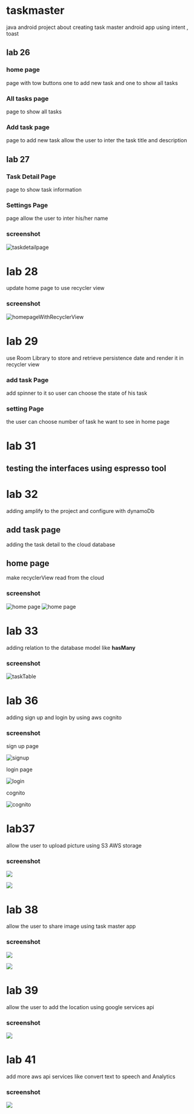# taskmaster
java android project about creating task master android app using intent , toast 

## lab 26


### home page

page with tow buttons one to add new task and one to show all tasks

### All tasks page

page to show all tasks

### Add task page

page to add new task allow the user to inter the task title and description 

## lab 27

### Task Detail Page
page to show task information 

### Settings Page

page allow the user to inter his/her name

### screenshot

![taskdetailpage](./screenshots/taskdetail.png)


# lab 28
update home page to use recycler view 

### screenshot

![homepageWithRecyclerView](./screenshots/recyclerView.png)


# lab 29 
use Room Library to store and retrieve persistence date and render it in recycler view

### add task Page 
add spinner to it so user can choose the state of his task

### setting Page 
the user can choose number of task he want to see in home page 

# lab 31

## testing the interfaces using espresso tool 

# lab 32

adding amplify to the project and configure with dynamoDb

## add task page 
 adding the task detail to the cloud database
 
## home page 
make recyclerView read from the cloud 

### screenshot

![home page](./screenshots/lab32.png)
![home page](./screenshots/lab32_1.png)


# lab 33
adding relation to the database model like **hasMany**

### screenshot
![taskTable](./screenshots/lab33.png)

# lab 36

adding sign up and login by using aws cognito

### screenshot

sign up page

![signup](./screenshots/signup.png)


login page 

![login](./screenshots/logout.png)

cognito

![cognito](./screenshots/Screenshot%202022-05-29%20222755.png)


# lab37

allow the user to upload picture using S3 AWS storage

### screenshot
![](./screenshots/lab371.png)

![](./screenshots/lab37.png)

# lab 38 
allow the user to share image using task master app

### screenshot
![](./screenshots/lab38.png)

![](./screenshots/lab381.png)

# lab 39 
allow the user to add the location using google services api 

### screenshot
![](./screenshots/lab39.png)

# lab 41
add more aws api services like convert text to speech and Analytics

### screenshot
![](./screenshots/lab41.png)
